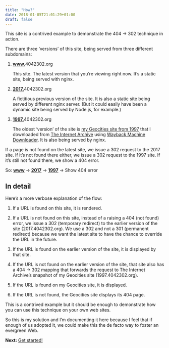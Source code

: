 ```yaml
---
title: "How?"
date: 2018-01-05T21:01:29+01:00
draft: false
---
```


This site is a contrived example to demonstrate the 404 → 302 technique in action.

There are three ‘versions’ of this site, being served from three different subdomains:

1. [**www.**](https://4042302.org)4042302.org

    This site. The latest version that you’re viewing right now. It’s a static site, being served with nginx.

2. [**2017.**](https://2017.4042302.org)4042302.org

    A fictitious previous version of the site. It is also a static site being served by different nginx server. (But it could easily have been a dynamic site being served by Node.js, for example.)

3. [**1997.**](https://1997.4042302.org)4042302.org

    The oldest ‘version’ of the site is [my Geocities site from 1997](https://1997.4042302.org) that I downloaded from  [The Internet Archive](https://archive.org) using [Wayback Machine Downloader](https://github.com/hartator/wayback-machine-downloader). It is also being served by nginx.

If a page is not found on the latest site, we issue a 302 request to the 2017 site. If it’s not found there either, we issue a 302 request to the 1997 site. If it’s still not found there, we show a 404 error.

So: [**www**](https://4042302.org) → [**2017**](https://2017.4042302.org) →  [**1997**](https://1997.4042302.org) → Show 404 error

## In detail

Here’s a more verbose explanation of the flow:

  1. If a URL is found on this site, it is rendered.

  2. If a URL is not found on this site, instead of a raising a 404 (not found) error, we issue a 302 (temporary redirect) to the earlier version of the site (2017.4042302.org). We use a 302 and not a 301 (permanent redirect) because we want the latest site to have the chance to override the URL in the future.

  3. If the URL is found on the earlier version of the site, it is displayed by that site.

  4. If the URL is not found on the earlier version of the site, that site also has a 404 → 302 mapping that forwards the request to The Internet Archive’s snapshot of my Geocities site (1997.4042302.org).

  5. If the URL is found on my Geocities site, it is displayed.

  6. If the URL is not found, the Geocities site displays its 404 page.

This is a contrived example but it should be enough to demonstrate how you can use this technique on your own web sites.

So this is my solution and I’m documenting it here because I feel that if enough of us adopted it, we could make this the de facto way to foster an evergreen Web.

**Next:** [Get started!](/get-started)
